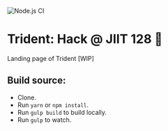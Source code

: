 ![Node.js CI](https://github.com/JIITODC/trident/workflows/Node.js%20CI/badge.svg)

# Trident: Hack @ JIIT 128 🎉
Landing page of Trident [WIP]

## Build source:

- Clone.
- Run `yarn` or `npm install`.
- Run `gulp build` to build locally.
- Run `gulp` to watch.
